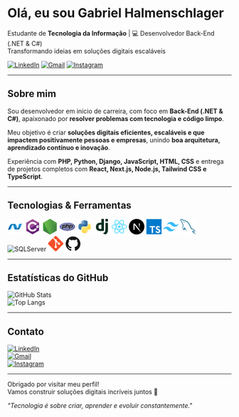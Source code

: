 # Olá, eu sou Gabriel Halmenschlager

Estudante de **Tecnologia da Informação** | 💻 Desenvolvedor Back-End (.NET & C#)  
Transformando ideias em soluções digitais escaláveis  

[![LinkedIn](https://img.shields.io/badge/-LinkedIn-%230077B5?style=flat-square&logo=linkedin&logoColor=white)](https://www.linkedin.com/in/gabriel-halmenschlager-2bb312302/) 
[![Gmail](https://img.shields.io/badge/-Gmail-%23333?style=flat-square&logo=gmail&logoColor=white)](mailto:gabrielh2007.scs@gmail.com)
[![Instagram](https://img.shields.io/badge/-Instagram-%23E4405F?style=flat-square&logo=instagram&logoColor=white)](https://instagram.com/gabriel_halmenschlager)

---

## Sobre mim

Sou desenvolvedor em início de carreira, com foco em **Back-End (.NET & C#)**, apaixonado por **resolver problemas com tecnologia e código limpo**.  

Meu objetivo é criar **soluções digitais eficientes, escaláveis e que impactem positivamente pessoas e empresas**, unindo **boa arquitetura, aprendizado contínuo e inovação**.  

Experiência com **PHP, Python, Django, JavaScript, HTML, CSS** e entrega de projetos completos com **React, Next.js, Node.js, Tailwind CSS e TypeScript**.

---

## Tecnologias & Ferramentas

<img alt=".NET" height="35" src="https://raw.githubusercontent.com/devicons/devicon/master/icons/dot-net/dot-net-original.svg"/> 
<img alt="C#" height="35" src="https://raw.githubusercontent.com/devicons/devicon/master/icons/csharp/csharp-original.svg"/> 
<img alt="Node.js" height="35" src="https://raw.githubusercontent.com/devicons/devicon/master/icons/nodejs/nodejs-original.svg"/> 
<img alt="PHP" height="35" src="https://raw.githubusercontent.com/devicons/devicon/master/icons/php/php-original.svg"/> 
<img alt="Python" height="35" src="https://raw.githubusercontent.com/devicons/devicon/master/icons/python/python-original.svg"/> 
<img alt="Django" height="35" src="https://raw.githubusercontent.com/devicons/devicon/master/icons/django/django-plain.svg"/> 
<img alt="React" height="35" src="https://raw.githubusercontent.com/devicons/devicon/master/icons/react/react-original.svg"/> 
<img alt="Next.js" height="35" src="https://raw.githubusercontent.com/devicons/devicon/master/icons/nextjs/nextjs-original.svg"/> 
<img alt="TypeScript" height="35" src="https://raw.githubusercontent.com/devicons/devicon/master/icons/typescript/typescript-original.svg"/> 
<img alt="Tailwind" height="35" src="https://raw.githubusercontent.com/devicons/devicon/master/icons/tailwindcss/tailwindcss-original.svg"/> 
<img alt="MySQL" height="35" src="https://raw.githubusercontent.com/devicons/devicon/master/icons/mysql/mysql-original.svg"/> 
<img alt="SQLServer" height="35" src="https://cdn.jsdelivr.net/gh/devicons/devicon/icons/microsoftsqlserver/microsoftsqlserver-plain.svg"/> 
<img alt="Git" height="35" src="https://raw.githubusercontent.com/devicons/devicon/master/icons/git/git-original.svg"/> 
<img alt="GitHub" height="35" src="https://raw.githubusercontent.com/devicons/devicon/master/icons/github/github-original.svg"/>

---

## Estatísticas do GitHub

![GitHub Stats](https://github-readme-stats.vercel.app/api?username=GabrielHalmenschlager&show_icons=true&count_private=true&theme=tokyonight)  
![Top Langs](https://github-readme-stats.vercel.app/api/top-langs/?username=GabrielHalmenschlager&layout=compact&theme=tokyonight)

---

## Contato

[![LinkedIn](https://img.shields.io/badge/-LinkedIn-%230077B5?style=flat-square&logo=linkedin&logoColor=white)](https://www.linkedin.com/in/gabriel-halmenschlager-2bb312302/)  
[![Gmail](https://img.shields.io/badge/-Gmail-%23333?style=flat-square&logo=gmail&logoColor=white)](mailto:gabrielh2007.scs@gmail.com)  
[![Instagram](https://img.shields.io/badge/-Instagram-%23E4405F?style=flat-square&logo=instagram&logoColor=white)](https://instagram.com/gabriel_halmenschlager)

---

Obrigado por visitar meu perfil!  
Vamos construir soluções digitais incríveis juntos 🚀  

*"Tecnologia é sobre criar, aprender e evoluir constantemente."*
